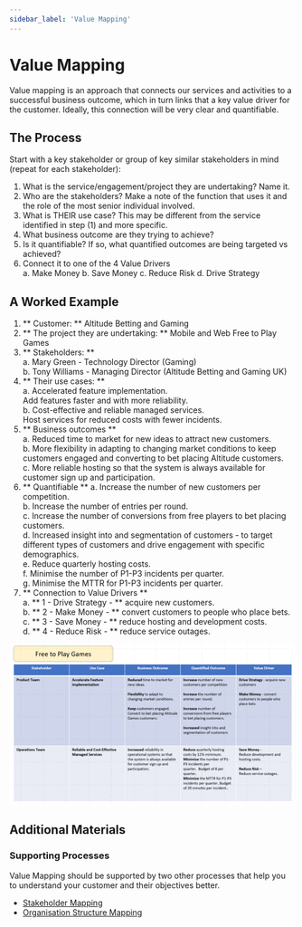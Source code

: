 ```yaml
---
sidebar_label: 'Value Mapping'
---
```


# Value Mapping
Value mapping is an approach that connects our services and activities to a successful business outcome, which in turn links that a key value driver for the customer.  Ideally, this connection will be very clear and quantifiable.  

## The Process
Start with a key stakeholder or group of key similar stakeholders in mind (repeat for each stakeholder):  
1. What is the service/engagement/project they are undertaking? Name it.
2. Who are the stakeholders? Make a note of the function that uses it and the role of the most senior individual involved.  
3. What is THEIR use case? This may be different from the service identified in step (1) and more specific.  
4. What business outcome are they trying to achieve?  
5. Is it quantifiable? If so, what quantified outcomes are being targeted vs achieved?  
6. Connect it to one of the 4 Value Drivers   
    a. Make Money
    b. Save Money
    c. Reduce Risk
    d. Drive Strategy

## A Worked Example
1. ** Customer: ** Altitude Betting and Gaming
2. ** The project they are undertaking: **  Mobile and Web Free to Play Games
3. ** Stakeholders: **  
    a. Mary Green - Technology Director (Gaming)  
    b. Tony Williams - Managing Director (Altitude Betting and Gaming UK)  
4. ** Their use cases: **  
    a. Accelerated feature implementation.   
        Add features faster and with more reliability.  
    b. Cost-effective and reliable managed services.  
        Host services for reduced costs with fewer incidents.  
5. ** Business outcomes **  
    a. Reduced time to market for new ideas to attract new customers.  
    b. More flexibility in adapting to changing market conditions to keep customers engaged and converting to bet placing Altitude customers.  
    c. More reliable hosting so that the system is always available for customer sign up and participation.   
6. ** Quantifiable ** 
    a. Increase the number of new customers per competition.  
    b. Increase the number of entries per round.  
    c. Increase the number of conversions from free players to bet placing customers.  
    d. Increased insight into and segmentation of customers - to target different types of customers and drive engagement with specific demographics.  
    e. Reduce quarterly hosting costs.  
    f. Minimise the number of P1-P3 incidents per quarter.  
    g. Minimise the MTTR for P1-P3 incidents per quarter.  
7. ** Connection to Value Drivers **  
    a. ** 1 - Drive Strategy - ** acquire new customers.   
    b. ** 2 - Make Money - ** convert customers to people who place bets.  
    c. ** 3 - Save Money - ** reduce hosting and development costs.   
    d. ** 4 - Reduce Risk - ** reduce service outages.   

![Organisation Mapping](../../../../static/img/value_mapping/value-mapping.png)

## Additional Materials  
### Supporting Processes  
Value Mapping should be supported by two other processes that help you to understand your customer and their objectives better.

- [Stakeholder Mapping](./../consultancy/stakeholder-mapping)
- [Organisation Structure Mapping](./../consultancy/organisation-mapping)

